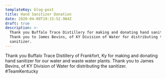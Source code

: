 ```yaml
---
templateKey: blog-post
title: Hand Sanitizer Donation
date: 2020-04-09T19:15:52.984Z
draft: true
description: >-
  Thank you Buffalo Trace Distillery for making and donating hand sanitizer.
  Thank you to James Bevins, of KY Division of Water for distributing the
  sanitizer.
---
```

Thank you Buffalo Trace Distillery of Frankfort, Ky for making and donating hand sanitizer for our water and waste water plants. Thank you to James Bevins, of KY Division of Water for distributing the sanitizer. #TeamKentucky
